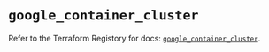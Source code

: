 # `google_container_cluster`

Refer to the Terraform Registory for docs: [`google_container_cluster`](https://registry.terraform.io/providers/hashicorp/google-beta/4.73.0/docs/resources/google_container_cluster).
